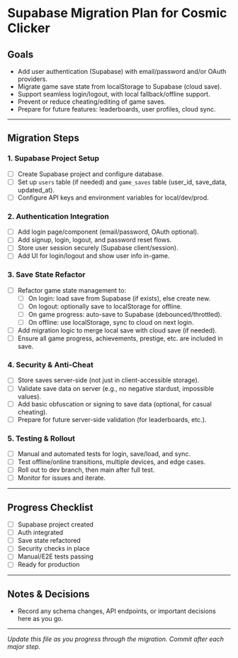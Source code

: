 # Supabase Migration Plan for Cosmic Clicker

## Goals
- Add user authentication (Supabase) with email/password and/or OAuth providers.
- Migrate game save state from localStorage to Supabase (cloud save).
- Support seamless login/logout, with local fallback/offline support.
- Prevent or reduce cheating/editing of game saves.
- Prepare for future features: leaderboards, user profiles, cloud sync.

---

## Migration Steps

### 1. **Supabase Project Setup**
- [ ] Create Supabase project and configure database.
- [ ] Set up `users` table (if needed) and `game_saves` table (user_id, save_data, updated_at).
- [ ] Configure API keys and environment variables for local/dev/prod.

### 2. **Authentication Integration**
- [ ] Add login page/component (email/password, OAuth optional).
- [ ] Add signup, login, logout, and password reset flows.
- [ ] Store user session securely (Supabase client/session).
- [ ] Add UI for login/logout and show user info in-game.

### 3. **Save State Refactor**
- [ ] Refactor game state management to:
  - [ ] On login: load save from Supabase (if exists), else create new.
  - [ ] On logout: optionally save to localStorage for offline.
  - [ ] On game progress: auto-save to Supabase (debounced/throttled).
  - [ ] On offline: use localStorage, sync to cloud on next login.
- [ ] Add migration logic to merge local save with cloud save (if needed).
- [ ] Ensure all game progress, achievements, prestige, etc. are included in save.

### 4. **Security & Anti-Cheat**
- [ ] Store saves server-side (not just in client-accessible storage).
- [ ] Validate save data on server (e.g., no negative stardust, impossible values).
- [ ] Add basic obfuscation or signing to save data (optional, for casual cheating).
- [ ] Prepare for future server-side validation (for leaderboards, etc.).

### 5. **Testing & Rollout**
- [ ] Manual and automated tests for login, save/load, and sync.
- [ ] Test offline/online transitions, multiple devices, and edge cases.
- [ ] Roll out to dev branch, then main after full test.
- [ ] Monitor for issues and iterate.

---

## Progress Checklist
- [ ] Supabase project created
- [ ] Auth integrated
- [ ] Save state refactored
- [ ] Security checks in place
- [ ] Manual/E2E tests passing
- [ ] Ready for production

---

## Notes & Decisions
- Record any schema changes, API endpoints, or important decisions here as you go.

---

*Update this file as you progress through the migration. Commit after each major step.* 